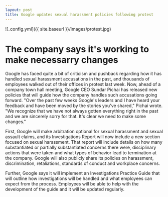 ```yaml
---
layout: post
title: Google updates sexual harassment policies following protest
---
```


![_config.yml]({{ site.baseurl }}/images/protest.jpg)

# The company says it's working to make necessarry changes

Google has faced quite a bit of criticism and pushback regarding how it has handled sexual harassment accusations in the past, and thousands of employees walked out of their offices in protest last week. Now, ahead of a company town hall meeting, Google CEO Sundar Pichai has released new policies that will guide how the company handles such accusations going forward. "Over the past few weeks Google's leaders and I have heard your feedback and have been moved by the stories you've shared," Pichai wrote. "We recognize that we have not always gotten everything right in the past and we are sincerely sorry for that. It's clear we need to make some changes."

First, Google will make arbitration optional for sexual harassment and sexual assault claims, and its Investigations Report will now include a new section focused on sexual harassment. That report will include details on how many substantiated or partially substantiated concerns there were, disciplinary actions that were taken and what types of behavior lead to termination at the company. Google will also publicly share its policies on harassment, discrimination, retaliations, standards of conduct and workplace concerns.

Further, Google says it will implement an Investigations Practice Guide that will outline how investigations will be handled and what employees can expect from the process. Employees will be able to help with the development of the guide and it will be updated regularly.
